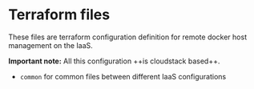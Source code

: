 # Terraform files

These files are terraform configuration definition for remote docker host management on the IaaS.

**Important note:** All this configuration ++is cloudstack based++.

- ```common``` for common files between different IaaS configurations
